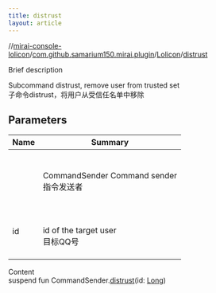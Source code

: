 ```yaml
---
title: distrust
layout: article
---
```

//[mirai-console-lolicon](../../index.md)/[com.github.samarium150.mirai.plugin](../index.md)/[Lolicon](index.md)/[distrust](distrust.md)





Brief description  


Subcommand distrust, remove user from trusted set <br> 子命令distrust，将用户从受信任名单中移除



## Parameters  



| Name       | Summary                                                      |
| ---------- | ------------------------------------------------------------ |
| <receiver> | <br><br>CommandSender Command sender <br> 指令发送者<br><br> |
| id         | <br><br>id of the target user <br> 目标QQ号<br><br>          |


Content  
suspend fun CommandSender.[distrust](distrust.md)(id: [Long](https://kotlinlang.org/api/latest//stdlib/kotlin/-long/index.html))  



